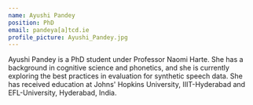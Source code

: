 ```yaml
---
name: Ayushi Pandey
position: PhD
email: pandeya[a]tcd.ie
profile_picture: Ayushi_Pandey.jpg
---
```


Ayushi Pandey is a PhD student under Professor Naomi Harte. She has a background in cognitive science and phonetics, and she is currently exploring the best practices in evaluation for synthetic speech data. She has received education at Johns' Hopkins University, IIIT-Hyderabad and EFL-University, Hyderabad, India.
